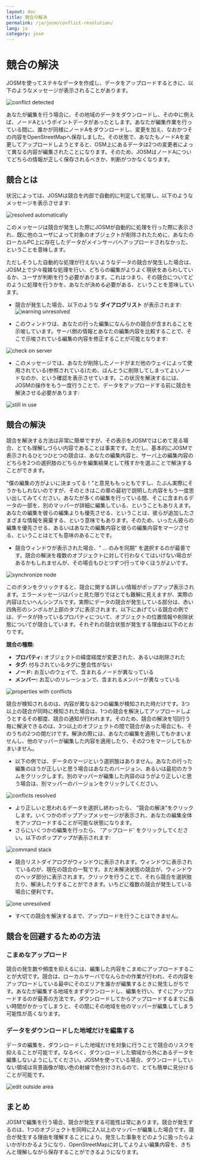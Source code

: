 ```yaml
---
layout: doc
title: 競合の解決
permalink: /ja/josm/conflict-resolution/
lang: ja
category: josm
---
```


競合の解決
====================
JOSMを使ってステキなデータを作成し、データをアップロードするときに、以下のようなメッセージが表示されることがあります。

![conflict detected][]

あなたが編集を行う場合に、その地域のデータをダウンロードし、その中に例えば、ノードAというポイントデータがあったとします。あなたが編集作業を行っている間に、誰かが同様にノードAをダウンロードし、変更を加え、なおかつその内容をOpenStreetMapへ保存しました。その状態で、あなたもノードAを変更してアップロードしようとすると、OSM上にあるデータは2つの変更者によって異なる内容が編集されたことになります。そのため、JOSMはノードAについてどちらの情報が正しく保存されるべきか、判断がつかなくなります。


競合とは
----------
状況によっては、JOSMは競合を内部で自動的に判定して処理し、以下のようなメッセージを表示させます:

![resolved automatically][]

このメッセージは競合が発生した際にJOSMが自動的に処理を行った際に表示され、既に他のユーザによって対象のオブジェクトが削除されたために、あなたのローカルPC上に存在したデータがメインサーバへアップロードされなかった、ということを意味します。

ただしそうした自動的な処理が行えないようなデータの競合が発生した場合は、JOSM上で少々複雑な処理を行い、どちらの編集がよりよく現状をあらわしているか、ユーザが判断を行う必要があります。これはつまり、その競合についてどのように処理を行うかを、あなたが決める必要がある、ということを意味しています。

-   競合が発生した場合、以下のような **ダイアログリスト** が表示されます:
![warning unresolved][]

-   このウィンドウは、あなたの行った編集になんらかの競合が含まれることを示唆しています。サーバ側の情報とあなたの編集内容を比較することで、そこで示唆されている編集の内容を修正することが可能となります:

![check on server][]

-   このメッセージでは、あなたが削除したノードがまだ他のウェイによって使用されている(参照されている)ため、ほんとうに削除してしまってよいノードなのか、という確認を表示させています。この状況を解決するには、JOSMの操作をもう一度行うことで、データをアップロードする前に競合を解決させる必要があります:

![still in use][]

競合の解決
--------------------
競合を解決する方法は非常に簡単ですが、その表示をJOSMではじめて見る場合、とても理解しづらい内容であることは事実です。ただし、基本的にJOSMで表示されるひとつひとつの競合は、あなたの編集内容と、サーバ上の編集内容のどちらを2つの選択肢のどちらかを編集結果として残すかを選ぶことで解決することができます。

"僕の編集の方がよいに決まってる！"と意見ももっともですし、たぶん実際にそうかもしれないのですが、そのときはこの章の最初で説明した内容をもう一度思い出してみてください。あなたが多くの編集を行っている間、そこに含まれるデータの一部を、別のマッパーが詳細に編集している、ということもありえます。あなたの編集を彼らの編集よりも優先させる、ということは、彼らが追加したさまざまな情報を廃棄する、という意味でもあります。そのため、いったん彼らの編集を優先させる、あるいはあなたの編集内容と彼らの編集内容をマージさせる、ということはとても意味のあることです。

-   競合ウィンドウが表示された場合、“ ... のみを同期” を選択するのが最善です。競合の解決を複数のオブジェクトに対して行わなくてはいけない場合があるかもしれませんが、その場合もひとつずつ行ってゆくほうがよいです。

![synchronize node][]

このボタンをクリックすると、競合に関する詳しい情報がポップアップ表示されます。エラーメッセージはパッと見た限りではとても難解に見えますが、実際の内容はたいへんシンプルです。実際にデータの競合が発生している部分は、赤い四角形のシンボルが上部のタブに表示されます。以下にあげている競合の例では、データが持っているプロパティについて、オブジェクトの位置情報や削除状態についてが競合しています。それぞれの競合状態が発生する理由は以下のとおりです。

**競合の種類:**

-   **プロパティ:**  オブジェクトの緯度経度が変更された、あるいは削除された
-   **タグ:**  付与されているタグに整合性がない
-   **ノード:**  お互いのウェイで、含まれるノードが異なっている
-   **メンバー:**  お互いのリレーションで、含まれるメンバーが異なっている

![properties with conflicts][]

競合が検知されるのは、内容が異なる2つの編集が検知された時だけです。3つ以上の競合が同時に検知された場合は、1つの競合を解決してアップロードしようとするその都度、競合の通知が行われます。そのため、競合の解決を1回行う毎に解決できるのは、3つ以上のオブジェクトの間で競合があった場合にも、そのうちの2つの間だけです。解決の際には、あなたの編集を適用してもかまいませんし、他のマッパーが編集した内容を適用したり、その2つをマージしてもかまいません。

-   以下の例では、データのマージという選択肢はありません。あなたの行った編集のほうが正しいと思う場合はあなたのバージョン、あるいは最初のカラムをクリックします。別のマッパーが編集した内容のほうがより正しいと思う場合は、別マッパーのバージョンをクリックしてください。

![conflicts resolved][]

-   より正しいと思われるデータを選択し終わったら、 "競合の解決"をクリックします。いくつかのポップアップメッセージが表示され、あなたの編集全体をアップロードすることが可能な状態になります。
-   さらにいくつかの編集を行ったら、 'アップロード' をクリックしてください。以下のポップアップが表示されます:

![command stack][]

-   競合リストダイアログがウィンドウに表示されます。ウィンドウに表示されているのが、現在の競合の一覧です。まだ未解決状態の競合が、ウィンドウのヘッダ部分に表示されます。クリックを行うことで、それら競合を選択肢たり、解決したりすることができます。いちどに複数の競合が発生している場合に便利です。

![one unresolved][]

-   すべての競合を解決するまで、アップロードを行うことはできません。

競合を回避するための方法
------------------------

### こまめなアップロード
競合の発生数や頻度を抑えるには、編集した内容をこまめにアップロードすることが大切です。競合は、ローカルサーバでなんらかの作業が行われ、その内容をアップロードしている最中にそのエリアを誰かが編集するときに発生しがちです。あなたが編集する地域をまずダウンロードし、編集を行い、すぐにアップロードするのが最善の方法です。ダウンロードしてからアップロードするまでに長い時間がかかってしまうと、その間にその地域を他のマッパーが編集してしまう可能性が高くなります。

### データをダウンロードした地域だけを編集する
データの編集を、ダウンロードした地域だけを対象に行うことで競合のリスクを抑えることが可能です。なるべく、ダウンロードした領域から外にあるデータを編集しないようにしてください。JOSMを使っている場合、ダウンロードしていない領域は背景画像が暗い色の射線で色分けされるので、とても簡単に見分けることが可能です。

![edit outside area][]

まとめ
--------
JOSMで編集を行う場合、競合が発生する可能性は常にあります。競合が発生するのは、1つのオブジェクトを同時に2人以上のマッパーが編集した場合です。競合が発生する理由を理解することにより、発生した事象をどのように扱ったらよいかがわかるようになり、OpenStreetMapに対してよりよい編集内容を、きちんと理解しながら保存することができるようになります。

[conflict detected]: /images/jp/editing/conflict-resolution/conflict-detected.png
[resolved automatically]: /images/jp/editing/conflict-resolution/resolved-automatically.png
[warning unresolved]: /images/jp/editing/conflict-resolution/warning-unresolved.png
[check on server]: /images/jp/editing/conflict-resolution/check-on-server.png
[still in use]: /images/jp/editing/conflict-resolution/still-in-use.png
[synchronize node]: /images/jp/editing/conflict-resolution/synchronize-node.png
[properties with conflicts]: /images/jp/editing/conflict-resolution/properties-with-conflicts.png
[conflicts resolved]: /images/jp/editing/conflict-resolution/conflicts-resolved.png
[synchronize node]: /images/jp/editing/conflict-resolution/synchronize-node.png
[command stack]: /images/jp/editing/conflict-resolution/command-stack.png
[one unresolved]: /images/jp/editing/conflict-resolution/one-unresolved.png
[edit outside area]: /images/jp/editing/conflict-resolution/edit-outside-area.png


<!-- More stuff, could go into an additional chapter -
## Appendix. More Specific Conflicts

### Tag Conflicts

If the tags of one version of an objects are different from the tags of
another version, the Conflict dialog shows a ![]({{site.baseurl}}/images/intermediate/en_conflict_resolution_image08.png)in
the tab Tags. Click on the tab to display a dialog for resolving tag
conflicts.

There are three tables displayed in this dialog, from left to right:

1.  My version: shows the tags of the first object version participating
    in this conflict. These are usually the tags of the object version
    in your local data set.
2.  Merged version: shows the merged tags. This table is initially
    empty. The more tag conflicts you resolve, the more tag values will
    we be displayed in this table.
3.  Their version: shows the tags of the second object version
    participating in this conflict. These are usually the tags of the
    object version currently stored on the server.

In the example below both versions have a tag "name". The values in the
two object versions are different, though, and JOSM therefore displays
the row with a red background. The value of the first version is
"Secondary School", the opposite version has a value "Elementary
School". You now have to decide which of these values you want to keep
and which you want to discard.

![]({{site.baseurl}}/images/intermediate/en_conflict_resolution_image07.png)

Click on the value you want to keep, in the example for instance on the
value on the left. If you either double-click on the value or click on
![]({{site.baseurl}}/images/intermediate/en_conflict_resolution_image21.png), you decide to keep the value and to discard the
opposite value. The table in the middle now displays the value to keep
and the background color turns to green.

![]({{site.baseurl}}/images/intermediate/en_conflict_resolution_image10.png)

When the button Apply Resolutionis enabled you can apply your decision.
The values you've chosen will be applied and the dialog will be closed.

![]({{site.baseurl}}/images/intermediate/en_conflict_resolution_image03.png)

## Resolving differences in the node list of two versions of a way

If you see the symbol ![]({{site.baseurl}}/images/intermediate/en_conflict_resolution_image08.png)in the tab Nodesthen you
have to resolve differences in the list of
[nodes](http://josm.openstreetmap.de/wiki/Help/Concepts/Object)of two
[ways](http://josm.openstreetmap.de/wiki/Help/Concepts/Object). There
are three columns in the respective panel (see screen shot below):

1.  the leftmost table displays the list of nodes of the the local
    object version
2.  the rightmost table displays the list of nodes of the the server
    object version
3.  the table in the middle shows the list of nodes of the merged ways

Initially, the middle table is empty. You should now decide which nodes
to keep from the local dataset (the leftmost table) and which from the
server dataset (the rightmost table).

![]({{site.baseurl}}/images/intermediate/en_conflict_resolution_image24.png)

### The standard workflow

The standard workflow to resolve conflicts in the node lists of two
[object
versions](http://josm.openstreetmap.de/wiki/Help/Concepts/Object)consists
of three steps:

1.  Pick nodes from either object version and reorder the resulting node
    list if necessary
2.  Freezethe resulting merged node list by clicking on the button
    ![]({{site.baseurl}}/images/intermediate/en_conflict_resolution_image16.png). When you freeze the merged node list you
    tell JOSM that all conflicts in the node list are resolved.
3.  Apply the resolution

### A simple workflow: Keep the node list from your local object version

The following example shows the workflow when you decide to keep all nodes in the same order from your local object version.

-   First, select all elements in the leftmost table (either using the mouse or by 
    pressing Ctrl-A in the table) (see next screen shot):

    ![]({{site.baseurl}}/images/intermediate/en_conflict_resolution_image04.png)

-   Then, click 
    ![]({{site.baseurl}}/images/intermediate/en_conflict_resolution_image19.png)
    to copy the selected nodes to the middle table with the merged nodes:

    ![]({{site.baseurl}}/images/intermediate/en_conflict_resolution_image01.png)

-   Finally, click
    ![]({{site.baseurl}}/images/intermediate/en_conflict_resolution_image16.png)
    to freeze the resulting merged node list:

    ![]({{site.baseurl}}/images/intermediate/en_conflict_resolution_image20.png)

    The symbol in the nodes tab now switched to 
    ![]({{site.baseurl}}/images/intermediate/en_conflict_resolution_image00.png)
    and you can apply the merge decisions.

### Support for comparing node lists

It can be difficult to find the differences between the node list of of two object versions, in particular for ways with many nodes.

The Conflict Dialog supports you in finding the differences. It can compare two of the node lists displayed ("my" node list, the merged node list, and "their" node list) and it can render the differences between them with specific background colors.

From the following combo box you can select which pair of node lists to compare:

![]({{site.baseurl}}/images/intermediate/en_conflict_resolution_image15.png)

1.  My with Their: compares the leftmost table with the rightmost table
    in the Conflict Dialog
2.  My with Merged: compares the leftmost table with the middle table in
    the Conflict Dialog
3.  Their with Merge: compares the middle table with the rightmost table
    in the Conflict Dialog

Depending on the position of a node in the list different background
colors are used:

1.  The node is in this list only. It isn't present in the opposite list:
    ![]({{site.baseurl}}/images/intermediate/en_conflict_resolution_image13.png)
2.  The node is in both lists, but it is on different positions:
    ![]({{site.baseurl}}/images/intermediate/en_conflict_resolution_image02.png)
3.  White background means that a node is in both lists at the same
    position.

    ![]({{site.baseurl}}/images/intermediate/en_conflict_resolution_image17.png)

-->

